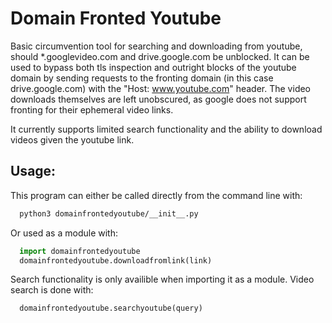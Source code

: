 
# Domain Fronted Youtube

Basic circumvention tool for searching and downloading from youtube, should \*.googlevideo.com and drive.google.com be unblocked. 
It can be used to bypass both tls inspection and outright blocks of the youtube domain by sending requests to 
the fronting domain (in this case drive.google.com) with the "Host: www.youtube.com" header. 
The video downloads themselves are left unobscured, as google does not support fronting for their ephemeral video 
links.

It currently supports limited search functionality and the ability to download videos given the youtube link.

## Usage:

This program can either be called directly from the command line with:

```bash
  python3 domainfrontedyoutube/__init__.py
```

Or used as a module with:

```python
  import domainfrontedyoutube
  domainfrontedyoutube.downloadfromlink(link)
```

Search functionality is only availible when importing it as a module. Video search is done with:

```python
  domainfrontedyoutube.searchyoutube(query)
```

